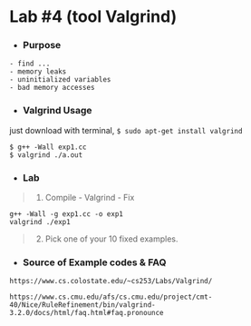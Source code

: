 # Lab #4 (tool Valgrind)

* ### Purpose

~~~
- find ... 
- memory leaks
- uninitialized variables
- bad memory accesses
~~~

* ### Valgrind Usage

just download with terminal,
`$ sudo apt-get install valgrind`

~~~
$ g++ -Wall exp1.cc
$ valgrind ./a.out
~~~

* ### Lab 

>1. Compile - Valgrind - Fix

~~~
g++ -Wall -g exp1.cc -o exp1
valgrind ./exp1
~~~

>2. Pick one of your 10 fixed examples.

* ### Source of Example codes & FAQ

~~~
https://www.cs.colostate.edu/~cs253/Labs/Valgrind/

https://www.cs.cmu.edu/afs/cs.cmu.edu/project/cmt-40/Nice/RuleRefinement/bin/valgrind-3.2.0/docs/html/faq.html#faq.pronounce
~~~

